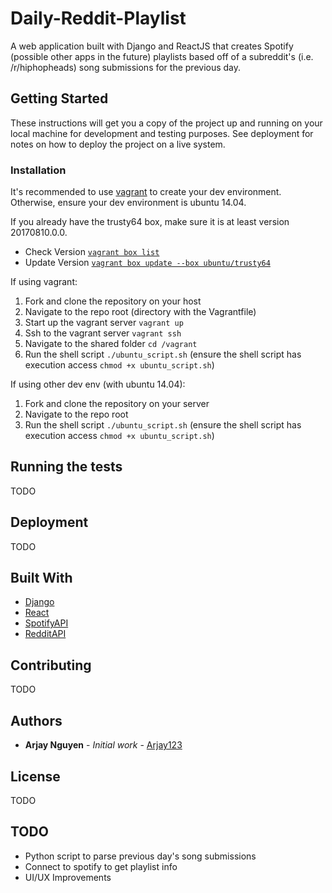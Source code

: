 # Daily-Reddit-Playlist

A web application built with Django and ReactJS that creates Spotify (possible other apps in the future) playlists based off of a subreddit's (i.e. /r/hiphopheads) song submissions for the previous day.

## Getting Started

These instructions will get you a copy of the project up and running on your local machine for development and testing purposes. See deployment for notes on how to deploy the project on a live system.

### Installation

It's recommended to use [vagrant](https://www.vagrantup.com/docs/installation/) to create your dev environment. Otherwise, ensure your dev environment is ubuntu 14.04.

If you already have the trusty64 box, make sure it is at least version 20170810.0.0.

- Check Version [`vagrant box list`](https://www.vagrantup.com/docs/cli/box.html#box-list)
- Update Version [`vagrant box update --box ubuntu/trusty64`](https://www.vagrantup.com/docs/cli/box.html#box-update)

If using vagrant:

1. Fork and clone the repository on your host
2. Navigate to the repo root (directory with the Vagrantfile)
3. Start up the vagrant server `vagrant up`
4. Ssh to the vagrant server `vagrant ssh`
5. Navigate to the shared folder `cd /vagrant`
6. Run the shell script `./ubuntu_script.sh` (ensure the shell script has execution access `chmod +x ubuntu_script.sh`)

If using other dev env (with ubuntu 14.04):

1. Fork and clone the repository on your server
2. Navigate to the repo root
3. Run the shell script `./ubuntu_script.sh` (ensure the shell script has execution access `chmod +x ubuntu_script.sh`)


## Running the tests

TODO

## Deployment

TODO

## Built With

* [Django](https://www.djangoproject.com/)
* [React](https://reactjs.org/)
* [SpotifyAPI](https://developer.spotify.com/web-api/)
* [RedditAPI](https://developer.spotify.com/web-api/)

## Contributing

TODO


## Authors

* **Arjay Nguyen** - *Initial work* - [Arjay123](https://github.com/Arjay123)

## License

TODO


## TODO

- Python script to parse previous day's song submissions
- Connect to spotify to get playlist info
- UI/UX Improvements
